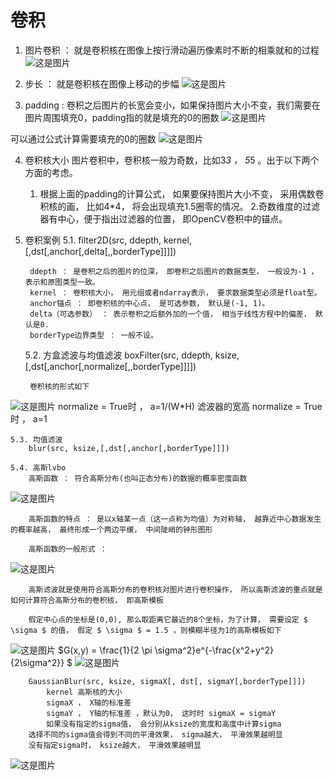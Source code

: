 # 卷积

1. 图片卷积 ： 就是卷积核在图像上按行滑动遍历像素时不断的相乘就和的过程
![这是图片](./img/卷积.jpg "Magic Gardens")

2. 步长 ： 就是卷积核在图像上移动的步幅
![这是图片](./img/步长.jpg "Magic Gardens")

3. padding : 卷积之后图片的长宽会变小，如果保持图片大小不变，我们需要在图片周围填充0，padding指的就是填充的0的圈数
![这是图片](./img/padding.jpg "Magic Gardens")

可以通过公式计算需要填充的0的圈数
![这是图片](./img/padding计算.jpg "Magic Gardens")

4. 卷积核大小
图片卷积中，卷积核一般为奇数，比如3*3 ， 5*5 。出于以下两个方面的考虑。
    1. 根据上面的padding的计算公式， 如果要保持图片大小不变， 采用偶数卷积核的画， 比如4*4， 将会出现填充1.5圈零的情况。
    2.奇数维度的过滤器有中心，便于指出过滤器的位置， 即OpenCV卷积中的锚点。

5. 卷积案例
    5.1. filter2D(src, ddepth, kernel,[,dst[,anchor[,delta[,,borderType]]]])

        ddepth ： 是卷积之后的图片的位深， 即卷积之后图片的数据类型， 一般设为-1 ， 表示和原图类型一致。
        kernel ： 卷积核大小， 用元组或者ndarray表示， 要求数据类型必须是float型。
        anchor锚点 ： 即卷积核的中心点， 是可选参数， 默认是(-1, 1)。
        delta（可选参数） ： 表示卷积之后额外加的一个值， 相当于线性方程中的偏差， 默认是0.
        borderType边界类型 ： 一般不设。

    5.2. 方盒滤波与均值滤波
        boxFilter(src, ddepth, ksize,[,dst[,anchor[,normalize[,,borderType]]]])

        卷积核的形式如下
![这是图片](./img/方盒.jpg "Magic Gardens")
        normalize = True时 ， a=1/(W*H) 滤波器的宽高
        normalize = True时 ， a=1

    5.3. 均值滤波
        blur(src, ksize,[,dst[,anchor[,borderType]]])

    5.4. 高斯lvbo
        高斯函数 ： 符合高斯分布(也叫正态分布)的数据的概率密度函数
![这是图片](./img/高斯函数.jpg "Magic Gardens")

        高斯函数的特点 ： 是以x轴某一点（这一点称为均值）为对称轴， 越靠近中心数据发生的概率越高， 最终形成一个两边平缓， 中间陡峭的钟形图形

        高斯函数的一般形式 ：
![这是图片](./img/高斯函数一般形式.jpg "Magic Gardens")

        高斯滤波就是使用符合高斯分布的卷积核对图片进行卷积操作， 所以高斯滤波的重点就是如何计算符合高斯分布的卷积核， 即高斯模板

        假定中心点的坐标是(0,0), 那么取距离它最近的8个坐标，为了计算， 需要设定 $ \sigma $ 的值， 假定 $ \sigma $ = 1.5 ，则模糊半径为1的高斯模板如下
![这是图片](./img/高斯滤波.jpg "Magic Gardens")
$G(x,y) =  \frac{1}{2 \pi \sigma^2}e^{-\frac{x^2+y^2}{2\sigma^2}} $
![这是图片](./img/高斯滤波归一化.jpg "Magic Gardens")

        GaussianBlur(src, ksize, sigmaX[, dst[, sigmaY[,borderType]]])
            kernel 高斯核的大小
            sigmaX ， X轴的标准差
            sigmaY ， Y轴的标准差 ，默认为0， 这时时 sigmaX = sigmaY
            如果没有指定的sigma值， 会分别从ksize的宽度和高度中计算sigma
        选择不同的sigma值会得到不同的平滑效果， sigma越大， 平滑效果越明显
        没有指定sigma时， ksize越大， 平滑效果越明显
![这是图片](./img/ksize.jpg "Magic Gardens")      